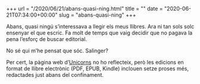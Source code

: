 +++
url = "/2020/06/21/abans-quasi-ning.html"
title = ""
date = "2020-06-21T07:34:00+00:00"
slug = "abans-quasi-ning"
+++

Abans, quasi ningú s’interessava a llegir els meus llibres. Ara ni tan sols solc ensenyar el que escric. Fa molt de temps que vaig decidir que no pagava la pena l’esforç de buscar editorial.

No sé qui m’he pensat que sóc. Salinger?

Per cert, la pàgina web d’[Unicorns](https://carlesbellver.net/contes/unicorns) no ho reflecteix, però les edicions en format de llibre electrònic (PDF, EPUB, Kindle) inclouen setze proses més, redactades just abans del confinament.
